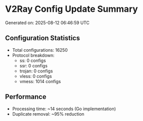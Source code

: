 # V2Ray Config Update Summary
Generated on: 2025-08-12 06:46:59 UTC

## Configuration Statistics
- Total configurations: 16250
- Protocol breakdown:
  - ss: 0 configs
  - ssr: 0 configs
  - trojan: 0 configs
  - vless: 0 configs
  - vmess: 1014 configs

## Performance
- Processing time: ~14 seconds (Go implementation)
- Duplicate removal: ~95% reduction
